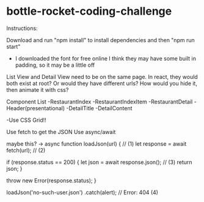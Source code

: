 # bottle-rocket-coding-challenge

Instructions:

Download and run "npm install" to install dependencies and then "npm run start"

* I downloaded the font for free online I think they may have some built in padding, so it may be a little off

List View and Detail View need to be on the same page.
In react, they would both exist at root? Or would they have different urls?
How would you hide it, then animate it with css?


Component List
-RestaurantIndex
-RestaurantIndexItem
-RestaurantDetail
-Header(presentational)
-DetailTitle
-DetailContent

-Use CSS Grid!!


Use fetch to get the JSON
Use async/await

maybe this? ->
async function loadJson(url) { // (1)
  let response = await fetch(url); // (2)

  if (response.status == 200) {
    let json = await response.json(); // (3)
    return json;
  }

  throw new Error(response.status);
}

loadJson('no-such-user.json')
  .catch(alert); // Error: 404 (4)
